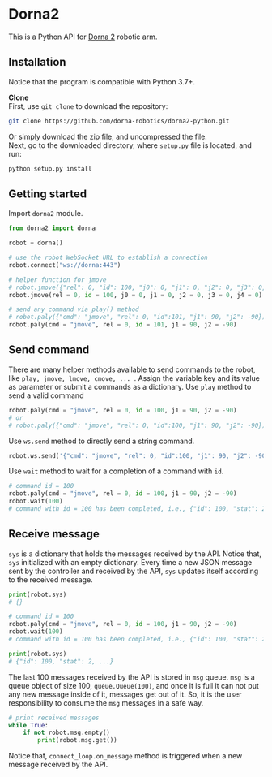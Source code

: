 # Dorna2 
This is a Python API for [Dorna 2][dorna] robotic arm.

## Installation
Notice that the program is compatible with Python 3.7+.

**Clone**  
First, use `git clone` to download the repository:  
```bash
git clone https://github.com/dorna-robotics/dorna2-python.git
```
Or simply download the zip file, and uncompressed the file.  
Next, go to the downloaded directory, where `setup.py` file is located, and run:
```bash
python setup.py install
```
## Getting started
Import `dorna2` module.
``` python
from dorna2 import dorna

robot = dorna()

# use the robot WebSocket URL to establish a connection
robot.connect("ws://dorna:443")

# helper function for jmove
# robot.jmove({"rel": 0, "id": 100, "j0": 0, "j1": 0, "j2": 0, "j3": 0, "j4": 0}) 
robot.jmove(rel = 0, id = 100, j0 = 0, j1 = 0, j2 = 0, j3 = 0, j4 = 0)

# send any command via play() method
# robot.paly({"cmd": "jmove", "rel": 0, "id":101, "j1": 90, "j2": -90})
robot.paly(cmd = "jmove", rel = 0, id = 101, j1 = 90, j2 = -90)
```  

## Send command
There are many helper methods available to send commands to the robot, like `play, jmove, lmove, cmove, ... `. Assign the variable key and its value as parameter or submit a commands as a dictionary. Use `play` method to send a valid command
``` python
robot.paly(cmd = "jmove", rel = 0, id = 100, j1 = 90, j2 = -90)
# or
# robot.paly({"cmd": "jmove", "rel": 0, "id":100, "j1": 90, "j2": -90})
``` 
Use `ws.send` method to directly send a string command.
``` python
robot.ws.send('{"cmd": "jmove", "rel": 0, "id":100, "j1": 90, "j2": -90}')
``` 
Use `wait` method to wait for a completion of a command with `id`. 
``` python
# command id = 100
robot.paly(cmd = "jmove", rel = 0, id = 100, j1 = 90, j2 = -90)
robot.wait(100)
# command with id = 100 has been completed, i.e., {"id": 100, "stat": 2} has been received
``` 
## Receive message
`sys` is a dictionary that holds the messages received by the API. Notice that, `sys` initialized with an empty dictionary. Every time a new JSON message sent by the controller and received by the API, `sys` updates itself according to the received message.
``` python
print(robot.sys)
# {}

# command id = 100
robot.paly(cmd = "jmove", rel = 0, id = 100, j1 = 90, j2 = -90)
robot.wait(100)
# command with id = 100 has been completed, i.e., {"id": 100, "stat": 2} has been received

print(robot.sys)
# {"id": 100, "stat": 2, ...}
``` 
The last 100 messages received by the API is stored in `msg` queue. `msg` is a queue object of size 100, `queue.Queue(100)`, and once it is full it can not put any new message inside of it, messages get out of it. So, it is the user responsibility to consume the `msg` messages in a safe way.   
``` python
# print received messages 
while True:
	if not robot.msg.empty()
		print(robot.msg.get())
``` 
Notice that, `connect_loop.on_message` method is triggered when a new message received by the API.

[dorna]: https://dorna.ai/
